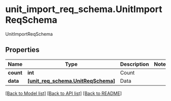 # unit_import_req_schema.UnitImportReqSchema

UnitImportReqSchema
## Properties
Name | Type | Description | Notes
------------ | ------------- | ------------- | -------------
**count** | **int** | Count | 
**data** | [**[unit_req_schema.UnitReqSchema]**](UnitReqSchema.md) | Data | 

[[Back to Model list]](../README.md#documentation-for-models) [[Back to API list]](../README.md#documentation-for-api-endpoints) [[Back to README]](../README.md)


